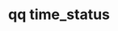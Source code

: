 ---
category: time
command: time_status
optional_options: []
permalink: /qq-cli-command-guide/time/time_status.html
positional_options: []
sidebar: qq_cli_command_reference_sidebar
summary: This section explains how to use the <code>qq time_status</code> command.
synopsis: Get time configuration status.
title: qq time_status
usage: qq time_status [-h]
zendesk_source: qq CLI Command Guide

---